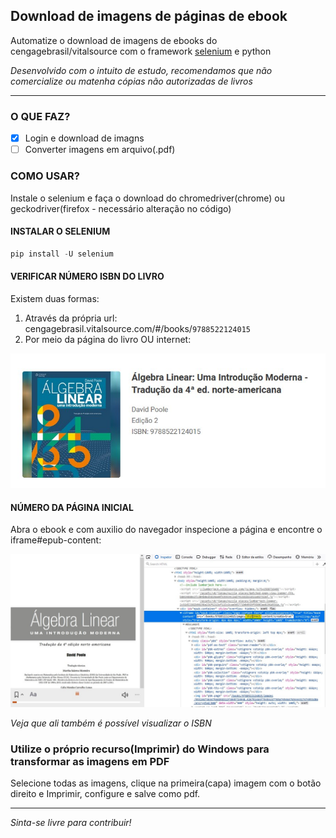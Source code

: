 ## Download de imagens de páginas de ebook
Automatize o download de imagens de ebooks do cengagebrasil/vitalsource com o framework [selenium](https://selenium-python.readthedocs.io/) e python

*Desenvolvido com o intuito de estudo, recomendamos que não comercialize ou matenha cópias não autorizadas de livros*

- - -
### O QUE FAZ?
- [x] Login e download de imagns
- [ ] Converter imagens em arquivo(.pdf)

### COMO USAR?
Instale o selenium e faça o download do chromedriver(chrome) ou geckodriver(firefox - necessário alteração no código)

#### INSTALAR O SELENIUM
```python
pip install -U selenium
```

#### VERIFICAR NÚMERO ISBN DO LIVRO
Existem duas formas:
1. Através da própria url: cengagebrasil.vitalsource.com/#/books/`9788522124015`
2. Por meio da página do livro OU internet:

![1](img/isbn.jpg)

#### NÚMERO DA PÁGINA INICIAL
Abra o ebook e com auxilio do navegador inspecione a página e encontre o iframe#epub-content:

![2](img/page.jpg)

*Veja que ali também é possível visualizar o ISBN*

### Utilize o próprio recurso(Imprimir) do Windows para transformar as imagens em PDF
Selecione todas as imagens, clique na primeira(capa) imagem com o botão direito e Imprimir, configure e salve como pdf.

- - -

*Sinta-se livre para contribuir!*
